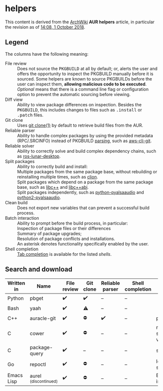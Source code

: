 # helpers
This content is derived from the [ArchWiki](https://wiki.archlinux.org) **AUR helpers** article, in particular the revision as of [14:08, 1 October 2018](https://wiki.archlinux.org/index.php?title=AUR_helpers&oldid=545420).

## Legend

The columns have the following meaning:

<dl>
<dt>File review</dt>
<dd>Does not source the <tt>PKGBUILD</tt> at all by default; or, alerts the user and offers the opportunity to inspect the PKGBUILD manually before it is sourced. Some helpers are known to source PKGBUILDs before the user can inspect them, <b>allowing malicious code to be executed</b>. <i>Optional</i> means that there is a command line flag or configuration option to prevent the automatic sourcing before viewing.</dd>

<dt>Diff view</dt>
<dd>Ability to view package differences on inspection. Besides the <tt>PKGBUILD</tt>, this includes changes to files such as <tt>.install</tt> or <tt>.patch</tt> files.</dd>

<dt>Git clone</dt>
<dd>Uses <a href="https://jlk.fjfi.cvut.cz/arch/manpages/man/extra/git/git-clone.1.en">git clone(1)</a> by default to retrieve build files from the AUR.</dd>

<dt>Reliable parser</dt> 
<dd>Ability to handle complex packages by using the provided metadata (RPC/.SRCINFO) instead of PKGBUILD <a  href="https://en.wikipedia.org/wiki/Parsing#Parser">parsing</a>, such as <a href="https://aur.archlinux.org/packages/aws-cli-git/">aws-cli-git</a>.</dd>

<dt>Reliable solver</dt> 
<dd>Ability to correctly solve and build complex dependency chains, such as <a href="https://aur.archlinux.org/packages/ros-lunar-desktop/">ros-lunar-desktop</a>.</dd>

<dt>Split packages</dt>
<dd>Ability to correctly build and install:</dd>
<dd>Multiple packages from the same package base, without rebuilding or reinstalling multiple times, such as <a href="https://aur.archlinux.org/packages/clion">clion</a>.</dd>
<dd>Split packages which depend on a package from the same package base, such as <a href="https://aur.archlinux.org/packages/libc++">libc++</a> and <a href="https://aur.archlinux.org/packages/libc++abi">libc++abi</a>.</dd>
<dd>Split packages independently, such as <a href="https://aur.archlinux.org/packages/python-pyalsaaudio">python-pyalsaaudio</a> and <a href="https://aur.archlinux.org/packages/python2-pyalsaaudio">python2-pyalsaaudio</a>.</dd>

<dt>Clean build</dt>
<dd>Does not export new variables that can prevent a successful build process.</dd>

<dt>Batch interaction</dt>
<dd>Ability to prompt before the build process, in particular:</dd>
<dd>Inspection of package files or their differences</dd>
<dd>Summary of package upgrades;</dd>
<dd>Resolution of package conflicts and installations.</dd>
<dd>An asterisk denotes functionality specifically enabled by the user.</dd>

<dt>Shell completion</dt>
<dd><a href="https://en.wikipedia.org/wiki/Command-line_completion">Tab completion</a> is available for the listed <i>shells</i>.</dd>
</dl>

## Search and download

| Written in | Name                                    | File review        | Git clone          | Reliable parser    | Shell completion | Specificity                             |
| ---        | ---                                     | ---                | ---                | ---                | ---              | ---                                     |
| Python     | pbget                                   | :heavy_check_mark: | :heavy_check_mark: | –                  | –                |                                         |
| Bash       | yaah                                    | :heavy_check_mark: | :warning:          | –                  | –                |                                         |
| C++        | auracle-git                             | :heavy_check_mark: | :no_entry:         | :heavy_check_mark: | –                | print build order                       |
| C          | cower                                   | :heavy_check_mark: | :no_entry:         | –                  | –                | regex support, sort by votes/popularity |
| C          | package-query                           | :heavy_check_mark: | –                  | –                  | –                | search only                             |
| Go         | repoctl                                 | :heavy_check_mark: | :no_entry:         | –                  | –                | local repository support                |
| Emacs Lisp | aurel <br><small>(discontinued)</small> | :heavy_check_mark: | :no_entry:         | –                  | –                | Emacs integration                       |
